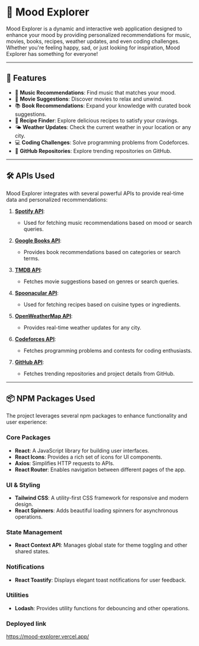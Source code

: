 # 🌟 Mood Explorer

Mood Explorer is a dynamic and interactive web application designed to enhance your mood by providing personalized recommendations for music, movies, books, recipes, weather updates, and even coding challenges. Whether you're feeling happy, sad, or just looking for inspiration, Mood Explorer has something for everyone!

---

## 🚀 Features

- 🎵 **Music Recommendations**: Find music that matches your mood.
- 🎥 **Movie Suggestions**: Discover movies to relax and unwind.
- 📚 **Book Recommendations**: Expand your knowledge with curated book suggestions.
- 🍳 **Recipe Finder**: Explore delicious recipes to satisfy your cravings.
- 🌤️ **Weather Updates**: Check the current weather in your location or any city.
- 💻 **Coding Challenges**: Solve programming problems from Codeforces.
- 🐙 **GitHub Repositories**: Explore trending repositories on GitHub.

---

## 🛠️ APIs Used

Mood Explorer integrates with several powerful APIs to provide real-time data and personalized recommendations:

1. **[Spotify API](https://developer.spotify.com/documentation/web-api/)**:
   - Used for fetching music recommendations based on mood or search queries.

2. **[Google Books API](https://developers.google.com/books)**:
   - Provides book recommendations based on categories or search terms.

3. **[TMDB API](https://www.themoviedb.org/documentation/api)**:
   - Fetches movie suggestions based on genres or search queries.

4. **[Spoonacular API](https://spoonacular.com/food-api)**:
   - Used for fetching recipes based on cuisine types or ingredients.

5. **[OpenWeatherMap API](https://openweathermap.org/api)**:
   - Provides real-time weather updates for any city.

6. **[Codeforces API](https://codeforces.com/apiHelp)**:
   - Fetches programming problems and contests for coding enthusiasts.

7. **[GitHub API](https://docs.github.com/en/rest)**:
   - Fetches trending repositories and project details from GitHub.

---

## 📦 NPM Packages Used

The project leverages several npm packages to enhance functionality and user experience:

### Core Packages
- **React**: A JavaScript library for building user interfaces.
- **React Icons**: Provides a rich set of icons for UI components.
- **Axios**: Simplifies HTTP requests to APIs.
- **React Router**: Enables navigation between different pages of the app.

### UI & Styling
- **Tailwind CSS**: A utility-first CSS framework for responsive and modern design.
- **React Spinners**: Adds beautiful loading spinners for asynchronous operations.

### State Management
- **React Context API**: Manages global state for theme toggling and other shared states.

### Notifications
- **React Toastify**: Displays elegant toast notifications for user feedback.

### Utilities
- **Lodash**: Provides utility functions for debouncing and other operations.

### Deployed link
https://mood-explorer.vercel.app/
